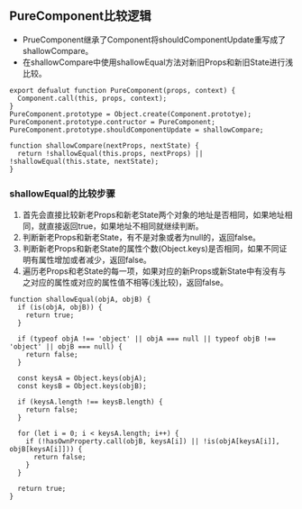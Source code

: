 ## PureComponent比较逻辑
- PrueComponent继承了Component将shouldComponentUpdate重写成了shallowCompare。
- 在shallowCompare中使用shallowEqual方法对新旧Props和新旧State进行浅比较。
```
export defualut function PureComponent(props, context) {
  Component.call(this, props, context);
}
PureComponent.prototype = Object.create(Component.prototye);
PureComponent.prototype.contructor = PureComponent;
PureComponent.prototype.shouldComponentUpdate = shallowCompare;
 
function shallowCompare(nextProps, nextState) {
  return !shallowEqual(this.props, nextProps) || !shallowEqual(this.state, nextState);
}
```
### shallowEqual的比较步骤
1. 首先会直接比较新老Props和新老State两个对象的地址是否相同，如果地址相同，就直接返回true，如果地址不相同就继续判断。
2. 判断新老Props和新老State，有不是对象或者为null的，返回false。
3. 判断新老Props和新老State的属性个数(Object.keys)是否相同，如果不同证明有属性增加或者减少，返回false。
4. 遍历老Props和老State的每一项，如果对应的新Props或新State中有没有与之对应的属性或对应的属性值不相等(浅比较)，返回false。
```
function shallowEqual(objA, objB) {
  if (is(objA, objB)) {
    return true;
  }
 
  if (typeof objA !== 'object' || objA === null || typeof objB !== 'object' || objB === null) {
    return false;
  }
 
  const keysA = Object.keys(objA);
  const keysB = Object.keys(objB);
 
  if (keysA.length !== keysB.length) {
    return false;
  }
 
  for (let i = 0; i < keysA.length; i++) {
    if (!hasOwnProperty.call(objB, keysA[i]) || !is(objA[keysA[i]], objB[keysA[i]])) {
      return false;
    }
  }
 
  return true;
}
```